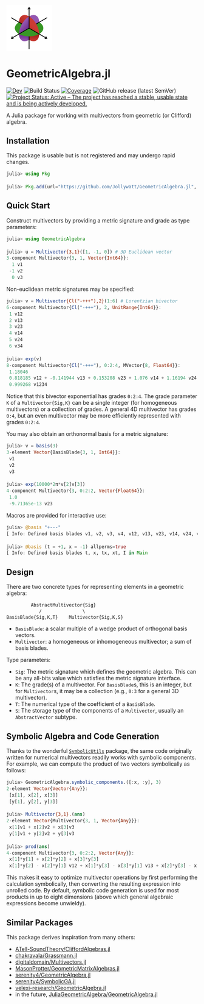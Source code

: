 <picture>
  <source media="(prefers-color-scheme: dark)" srcset="./docs/src/assets/logo-dark.svg">
  <img alt="logo" width="120" src="./docs/src/assets/logo.svg">
</picture>

# GeometricAlgebra.jl

[![Dev](https://img.shields.io/badge/docs-dev-blue.svg)](https://jollywatt.github.io/GeometricAlgebra.jl/dev/)
![Build Status](https://github.com/Jollywatt/GeometricAlgebra.jl/actions/workflows/CI.yml/badge.svg)
[![Coverage](https://codecov.io/gh/jollywatt/GeometricAlgebra.jl/branch/master/graph/badge.svg)](https://codecov.io/gh/jollywatt/GeometricAlgebra.jl)
![GitHub release (latest SemVer)](https://img.shields.io/github/v/release/jollywatt/GeometricAlgebra.jl)
[![Project Status: Active – The project has reached a stable, usable state and is being actively developed.](https://www.repostatus.org/badges/latest/active.svg)](https://www.repostatus.org/#active)

A Julia package for working with multivectors from geometric (or Clifford) algebra.

## Installation

This package is usable but is not registered and may undergo rapid changes.

```julia
julia> using Pkg

julia> Pkg.add(url="https://github.com/Jollywatt/GeometricAlgebra.jl", rev="v0.2.1")
```

## Quick Start

Construct multivectors by providing a metric signature and grade as type parameters:

```julia
julia> using GeometricAlgebra

julia> u = Multivector{3,1}([1, -1, 0]) # 3D Euclidean vector
3-component Multivector{3, 1, Vector{Int64}}:
  1 v1
 -1 v2
  0 v3
```

Non-euclidean metric signatures may be specified:

```julia
julia> v = Multivector{Cl("-+++"),2}(1:6) # Lorentzian bivector
6-component Multivector{Cl("-+++"), 2, UnitRange{Int64}}:
 1 v12
 2 v13
 3 v23
 4 v14
 5 v24
 6 v34

julia> exp(v)
8-component Multivector{Cl("-+++"), 0:2:4, MVector{8, Float64}}:
 1.18046
 0.818185 v12 + -0.141944 v13 + 0.153208 v23 + 1.076 v14 + 1.16194 v24 + 1.03866 v34
 0.999268 v1234
```

Notice that this bivector exponential has grades `0:2:4`.
The grade parameter `K` of a `Multivector{Sig,K}` can be a single integer
(for homogeneous multivectors) or a collection of grades.
A general 4D multivector has grades `0:4`, but an even multivector
may be more efficiently represented with grades `0:2:4`.

You may also obtain an orthonormal basis for a metric signature:

```julia
julia> v = basis(3)
3-element Vector{BasisBlade{3, 1, Int64}}:
 v1
 v2
 v3

julia> exp(10000*2π*v[2]v[3])
4-component Multivector{3, 0:2:2, Vector{Float64}}:
 1.0
 -9.71365e-13 v23
```

Macros are provided for interactive use:

```julia
julia> @basis "+---"
[ Info: Defined basis blades v1, v2, v3, v4, v12, v13, v23, v14, v24, v34, v123, v124, v134, v234, v1234, I in Main

julia> @basis (t = +1, x = -1) allperms=true
[ Info: Defined basis blades t, x, tx, xt, I in Main
```


## Design

There are two concrete types for representing elements in a geometric algebra:

```
         AbstractMultivector{Sig}
            /               \                             
BasisBlade{Sig,K,T}    Multivector{Sig,K,S}
```

- `BasisBlade`: a scalar multiple of a wedge product of orthogonal basis vectors.
- `Multivector`: a homogeneous or inhomogeneous multivector; a sum of basis blades.

Type parameters:

- `Sig`: The metric signature which defines the geometric algebra. This can be any all-bits value which satisfies the metric signature interface.
- `K`: The grade(s) of a multivector. For `BasisBlade`s, this is an integer, but for `Multivector`s, it may be a collection (e.g., `0:3` for a general 3D multivector).
- `T`: The numerical type of the coefficient of a `BasisBlade`.
- `S`: The storage type of the components of a `Multivector`, usually an `AbstractVector` subtype.


## Symbolic Algebra and Code Generation

Thanks to the wonderful [`SymbolicUtils`](https://symbolicutils.juliasymbolics.org/) package, the same code originally written for numerical multivectors readily works with symbolic components.
For example, we can compute the product of two vectors symbolically as follows:

```julia
julia> GeometricAlgebra.symbolic_components.([:x, :y], 3)
2-element Vector{Vector{Any}}:
 [x[1], x[2], x[3]]
 [y[1], y[2], y[3]]

julia> Multivector{3,1}.(ans)
2-element Vector{Multivector{3, 1, Vector{Any}}}:
 x[1]v1 + x[2]v2 + x[3]v3
 y[1]v1 + y[2]v2 + y[3]v3

julia> prod(ans)
4-component Multivector{3, 0:2:2, Vector{Any}}:
 x[1]*y[1] + x[2]*y[2] + x[3]*y[3]
 x[1]*y[2] - x[2]*y[1] v12 + x[1]*y[3] - x[3]*y[1] v13 + x[2]*y[3] - x[3]*y[2] v23

```

This makes it easy to optimize multivector operations by first performing the calculation symbolically, then converting the resulting expression into unrolled code.
By default, symbolic code generation is used for most products in up to eight dimensions (above which general algebraic expressions become unwieldy).

## Similar Packages

This package derives inspiration from many others:

- [ATell-SoundTheory/CliffordAlgebras.jl](https://github.com/ATell-SoundTheory/CliffordAlgebras.jl)
- [chakravala/Grassmann.jl](https://github.com/chakravala/Grassmann.jl)
- [digitaldomain/Multivectors.jl](https://github.com/digitaldomain/Multivectors.jl)
- [MasonProtter/GeometricMatrixAlgebras.jl](https://github.com/MasonProtter/GeometricMatrixAlgebras.jl)
- [serenity4/GeometricAlgebra.jl](https://github.com/serenity4/GeometricAlgebra.jl)
- [serenity4/SymbolicGA.jl](https://github.com/serenity4/SymbolicGA.jl)
- [velexi-research/GeometricAlgebra.jl](https://github.com/velexi-research/GeometricAlgebra.jl)
- in the future, [JuliaGeometricAlgebra/GeometricAlgebra.jl](https://github.com/JuliaGeometricAlgebra/GeometricAlgebra.jl)
